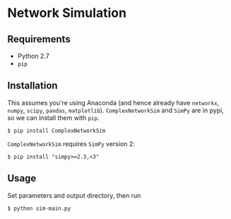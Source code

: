 # Network Simulation

## Requirements

- Python 2.7
- `pip`

## Installation

This assumes you're using Anaconda (and hence already have `networkx`, `numpy`, `scipy`, `pandas`, `matplotlib`).
`ComplexNetworkSim` and `SimPy` are in pypi, so we can install them with `pip`.
```
$ pip install ComplexNetworkSim
```
`ComplexNetworkSim` requires `SimPy` version 2:
```
$ pip install "simpy>=2.3,<3"
```

## Usage
Set parameters and output directory, then run
```
$ python sim-main.py
```
